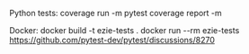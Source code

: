 Python tests:
coverage run -m pytest
coverage report -m

Docker:
docker build -t ezie-tests .
docker run --rm ezie-tests
https://github.com/pytest-dev/pytest/discussions/8270
